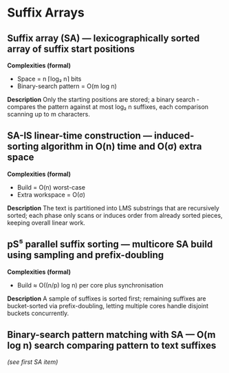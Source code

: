 # Suffix Arrays

## Suffix array (SA) — lexicographically sorted array of suffix start positions

**Complexities (formal)**

* Space = n ⌈log₂ n⌉ bits
* Binary-search pattern = O(m log n)

**Description**
Only the starting positions are stored; a binary search ­compares the pattern against at most log₂ n suffixes, each comparison scanning up to m characters.

## SA-IS linear-time construction — induced-sorting algorithm in O(n) time and O(σ) extra space

**Complexities (formal)**

* Build = O(n) worst-case
* Extra workspace = O(σ)

**Description**
The text is partitioned into LMS substrings that are recursively sorted; each phase only scans or induces order from already sorted pieces, keeping overall linear work.

## pS⁵ parallel suffix sorting — multicore SA build using sampling and prefix-doubling

**Complexities (formal)**

* Build ≈ O((n/p) log n) per core plus synchronisation

**Description**
A sample of suffixes is sorted first; remaining suffixes are bucket-sorted via prefix-doubling, letting multiple cores handle disjoint buckets concurrently.

## Binary-search pattern matching with SA — O(m log n) search comparing pattern to text suffixes

*(see first SA item)*
